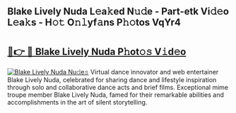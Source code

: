 ## Blake Lively Nuda L𝚎a𝚔ed N𝚞𝚍e - Part-etk Vi𝚍𝚎o L𝚎a𝚔s - H𝚘𝚝 O𝚗𝚕yf𝚊ns P𝚑𝚘tos VqYr4

# <h2><a href="http://kff5d5g.oniu.top/?m=Blake+Lively+Nuda">🔗👉 🔴 Blake Lively Nuda P𝚑ot𝚘𝚜 V𝚒d𝚎o</a></h2>

[![Blake Lively Nuda Nu𝚍e𝚜](https://i.imgur.com/0qMVB7G.gif)](http://kff5d5g.oniu.top/?m=Blake+Lively+Nuda)
Virtual dance innovator and web entertainer Blake Lively Nuda, celebrated for sharing dance and lifestyle inspiration through solo and collaborative dance acts and brief films. Exceptional mime troupe member Blake Lively Nuda, famed for their remarkable abilities and accomplishments in the art of silent storytelling.  

